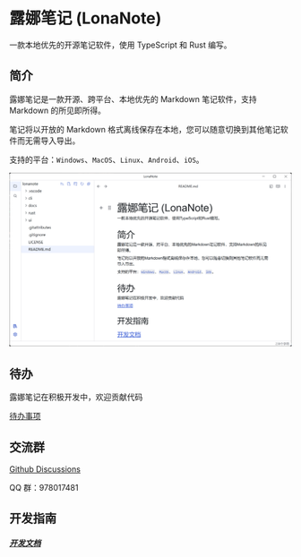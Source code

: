 # 露娜笔记 (LonaNote)

一款本地优先的开源笔记软件，使用 TypeScript 和 Rust 编写。

## 简介

露娜笔记是一款开源、跨平台、本地优先的 Markdown 笔记软件，支持 Markdown 的所见即所得。

笔记将以开放的 Markdown 格式离线保存在本地，您可以随意切换到其他笔记软件而无需导入导出。

支持的平台：`Windows`、`MacOS`、`Linux`、`Android`、`iOS`。

![screenshot-1](./docs/screenshots/screenshot-1.png)

## 待办

露娜笔记在积极开发中，欢迎贡献代码

[待办事项](./docs/dev/todo.md)

## 交流群

[Github Discussions](https://github.com/lona-labs/lonanote/discussions)

QQ 群：978017481

## 开发指南

##### [开发文档](./ui/README.md)
